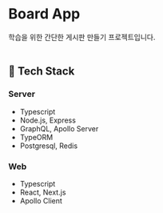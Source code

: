 # Board App

학습을 위한 간단한 게시판 만들기 프로젝트입니다. <br/><br/>

## 🔧 Tech Stack

### Server

- Typescript
- Node.js, Express
- GraphQL, Apollo Server
- TypeORM
- Postgresql, Redis

### Web

- Typescript
- React, Next.js
- Apollo Client
